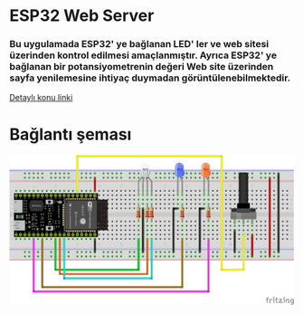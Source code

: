 # ESP32 Web Server 

### Bu uygulamada ESP32' ye bağlanan LED' ler ve web sitesi üzerinden kontrol edilmesi amaçlanmıştır. Ayrıca ESP32' ye bağlanan bir potansiyometrenin değeri Web site üzerinden sayfa yenilemesine ihtiyaç duymadan görüntülenebilmektedir.

<a href="http://www.elektrobot.net/esp32-web-server-ajax/" target="_blank">Detaylı konu linki</a>

# Bağlantı şeması

<img src="fritzing/webserver_bb.png">